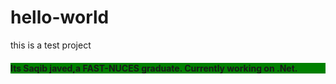 # hello-world
this is a test project
<h4 style="background-color:green">
Its Saqib javed,a FAST-NUCES graduate. Currently working on .Net. </h4>

